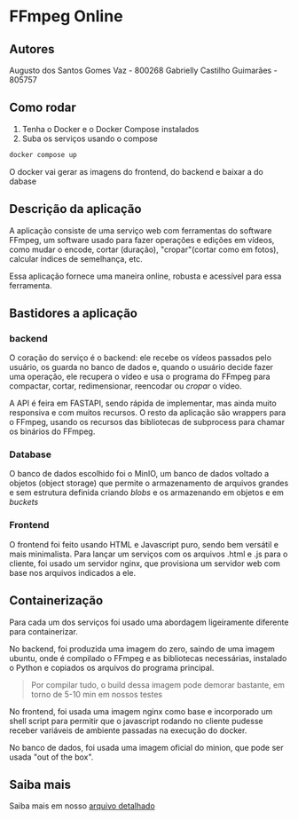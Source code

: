 # FFmpeg Online
## Autores
Augusto dos Santos Gomes Vaz - 800268
Gabrielly Castilho Guimarães - 805757

## Como rodar
1. Tenha o Docker e o Docker Compose instalados
2. Suba os serviços usando o compose
```sh
docker compose up
```
O docker vai gerar as imagens do frontend, do backend e baixar a do dabase

## Descrição da aplicação
A aplicação consiste de uma serviço web com ferramentas do software FFmpeg, um software usado para fazer
operações e edições em vídeos, como mudar o encode, cortar (duração), "cropar"(cortar como em fotos),
calcular índices de semelhança, etc.

Essa aplicação fornece uma maneira online, robusta e acessível para essa ferramenta.

## Bastidores a aplicação
### backend
O coração do serviço é o backend: ele recebe os vídeos passados pelo usuário, os guarda no banco de dados
e, quando o usuário decide fazer uma operação, ele recupera o vídeo e usa o programa do FFmpeg
para compactar, cortar, redimensionar, reencodar ou _cropar_ o vídeo.

A API é feira em FASTAPI, sendo rápida de implementar, mas ainda muito responsiva e com muitos recursos. O resto da aplicação
são wrappers para o FFmpeg, usando os recursos das bibliotecas de subprocess para chamar os binários do FFmpeg.

### Database
O banco de dados escolhido foi o MinIO, um banco de dados voltado a objetos (object storage) que permite o armazenamento de arquivos
grandes e sem estrutura definida criando _blobs_ e os armazenando em objetos e em _buckets_

### Frontend
O frontend foi feito usando HTML e Javascript puro, sendo bem versátil e mais minimalista. Para lançar um serviços com os arquivos
.html e .js para o cliente, foi usado um servidor nginx, que provisiona um servidor web com base nos arquivos indicados a ele.

## Containerização
Para cada um dos serviços foi usado uma abordagem ligeiramente diferente para containerizar.

No backend, foi produzida uma imagem do zero, saindo de uma imagem ubuntu, onde é compilado o FFmpeg e as bibliotecas necessárias, instalado o Python e copiados os arquivos do programa principal.
> Por compilar tudo, o build dessa imagem pode demorar bastante, em torno de 5-10 min em nossos testes

No frontend, foi usada uma imagem nginx como base e incorporado um shell script para permitir que o javascript rodando no cliente
pudesse receber variáveis de ambiente passadas na execução do docker.

No banco de dados, foi usada uma imagem oficial do minion, que pode ser usada "out of the box".

## Saiba mais
Saiba mais em nosso [arquivo detalhado](./pratica_devops.pdf)

